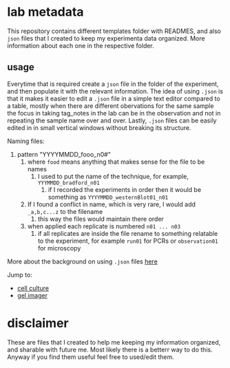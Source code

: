 # lab metadata

This repository contains different templates folder with READMES, and also  `json` files that I created to keep my experimenta data  organized.
More information about each one in the respective folder.

## usage

Everytime that is required create a `json` file in the folder of the experiment, and then populate it  with the relevant information.
The idea of using `.json` is that it makes it easier to edit a `.json` file in a simple text editor compared to a table, mostly 
when there are different obervations for the same sample the focus in taking tag_notes in the lab can be in the observation and not 
in repeating the sample name over and over. Lastly, `.json` files can be easily edited in in small vertical windows without breaking its
structure. 

Naming files:
1. pattern "YYYYMMDD_fooo_n0#"
   1. where `food` means anything that makes sense for the file to be names
      1. I used to put the name of the technique, for example, `YYYMMDD_bradford_n01`
         1. if I recorded the experiments in order then it would be something as `YYYYMMDD_westernBlot01_n01`
   2. If I found a conflict in name, which is very rare, I would add `_a,b,c...z` to the filename
      1. this way the files would maintain there order
   3. when applied each replicate is numbered `n01 ... n03`
      1. if all replicates are inside the file rename to something relatable to the experiment, for example `run01` for PCRs or `observation01` for microscopy 

More about the background on using `.json` files [here](02_templates_as_.json/00-template-backbone/00README_json.md)

Jump to:
- [cell culture](02_templates_as_.json/01-template-cell_culture/00README-metadata_cell_culture.md)
- [gel imager](02_templates_as_.json/02-template-chemidoc/00README-metadata_chemidoc.md) 

# disclaimer
These are files that I created to help me keeping my information organized, and sharable with future me. Most likely there is a betterr way to do this. Anyway if you find them useful feel free to used/edit them.